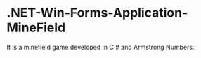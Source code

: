 # .NET-Win-Forms-Application-MineField
 It is a minefield game developed in C # and Armstrong Numbers.
